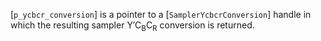 [`p_ycbcr_conversion`] is a pointer to a [`SamplerYcbcrConversion`]
handle in which the resulting sampler Y′C<sub>B</sub>C<sub>R</sub> conversion is returned.